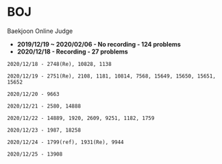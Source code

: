# BOJ
Baekjoon Online Judge
- **2019/12/19 ~ 2020/02/06 - No recording - 124 problems**
- **2020/12/18 - Recording - 27 problems**

```
2020/12/18 - 2748(Re), 10828, 1138
```
```
2020/12/19 - 2751(Re), 2108, 1181, 10814, 7568, 15649, 15650, 15651, 15652
```
```
2020/12/20 - 9663
```
```
2020/12/21 - 2580, 14888
```
```
2020/12/22 - 14889, 1920, 2609, 9251, 1182, 1759
```
```
2020/12/23 - 1987, 18258
```
```
2020/12/24 - 1799(ref), 1931(Re), 9944
```
```
2020/12/25 - 13908
```
